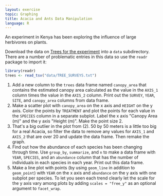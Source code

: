 ```yaml
---
layout: exercise
topic: Graphing
title: Acacia and Ants Data Manipulation
language: R
---
```


An experiment in Kenya has been exploring the influence of large herbivores on plants.

Download the data on [Trees for the
experiment](http://www.esapubs.org/archive/ecol/E095/064/TREE_SURVEYS.txt)
into a `data` subdirectory. There are a number of problematic entries in this data so use the `readr` package to import it:

```r
library(readr)
trees <- read_tsv("data/TREE_SURVEYS.txt")
```

1. Add a new column to the `trees` data frame named `canopy_area` that contains
   the estimated canopy area calculated as the value in the `AXIS_1` column
   times the value in the `AXIS_2` column. Print out the `SURVEY`, `YEAR`,
   `SITE`, and `canopy_area` columns from data frame.
2. Make a scatter plot with `canopy_area` on the x axis and `HEIGHT` on the y
   axis. Color the points by `TREATMENT` and plot the points for each value in
   the `SPECIES` column in a separate subplot. Label the x axis "Canopy Area
   (m)" and the y axis "Height (m)". Make the point size 2.
3. That's a big outlier in the plot from (2). 50 by 50 meters is a little too
   big for a real Acacia, so filter the data to remove any values for `AXIS_1`
   and `AXIS_2` that are over 20 and update the data frame. Then remake the graph.
4. Find out how the abundance of each species has been changing through time.
   Use `group_by`, `summarize`, and `n` to make a data frame with `YEAR`,
   `SPECIES`, and an `abundance` column that has the number of individuals in
   each species in each year. Print out this data frame.
5. Make a line plot with points (by using `geom_line` in addition to
   `geom_point`) with `YEAR` on the x axis and `abundance` on the y axis with
   one subplot per species. To let you seen each trend clearly let the scale for
   the y axis vary among plots by adding `scales = "free_y"` as an optional argument to `facet_wrap`.
